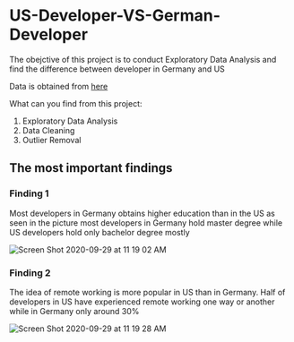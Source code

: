 # US-Developer-VS-German-Developer

The obejctive of this project is to conduct Exploratory Data Analysis and find the difference between developer in Germany and US 

Data is obtained from [here](https://www.kaggle.com/stackoverflow/stack-overflow-2018-developer-survey)

What can you find from this project: 
1. Exploratory Data Analysis 
2. Data Cleaning 
3. Outlier Removal 

## The most important findings 

### Finding 1

Most developers in Germany obtains higher education than in the US as seen in the picture most developers in Germany hold master degree while US developers hold only bachelor degree mostly

![Screen Shot 2020-09-29 at 11 19 02 AM](https://user-images.githubusercontent.com/54539761/94539949-2f550780-0246-11eb-99b4-2a967658f950.png)

### Finding 2

The idea of remote working is more popular in US than in Germany. Half of developers in US have experienced remote working one way or another while in Germany only around 30%

![Screen Shot 2020-09-29 at 11 19 28 AM](https://user-images.githubusercontent.com/54539761/94540021-43990480-0246-11eb-9720-09c7107722bf.png)


